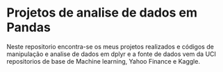 # Projetos de analise de dados em Pandas

Neste repositorio encontra-se os meus projetos realizados e códigos de manipulação e analise de dados em dplyr e a fonte de dados vem da UCI repositorios de base de Machine learning, Yahoo Finance e Kaggle.

